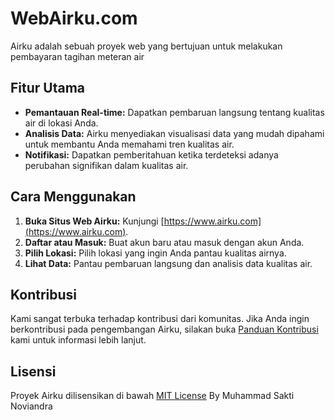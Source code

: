 # WebAirku.com

Airku adalah sebuah proyek web yang bertujuan untuk melakukan pembayaran tagihan meteran air

## Fitur Utama
- **Pemantauan Real-time:** Dapatkan pembaruan langsung tentang kualitas air di lokasi Anda.
- **Analisis Data:** Airku menyediakan visualisasi data yang mudah dipahami untuk membantu Anda memahami tren kualitas air.
- **Notifikasi:** Dapatkan pemberitahuan ketika terdeteksi adanya perubahan signifikan dalam kualitas air.

## Cara Menggunakan
1. **Buka Situs Web Airku:** Kunjungi [https://www.airku.com](https://www.airku.com).
2. **Daftar atau Masuk:** Buat akun baru atau masuk dengan akun Anda.
3. **Pilih Lokasi:** Pilih lokasi yang ingin Anda pantau kualitas airnya.
4. **Lihat Data:** Pantau pembaruan langsung dan analisis data kualitas air.

## Kontribusi
Kami sangat terbuka terhadap kontribusi dari komunitas. Jika Anda ingin berkontribusi pada pengembangan Airku, silakan buka [Panduan Kontribusi](CONTRIBUTING.md) kami untuk informasi lebih lanjut.

## Lisensi
Proyek Airku dilisensikan di bawah [MIT License](LICENSE) By Muhammad Sakti Noviandra
